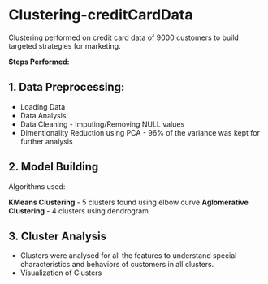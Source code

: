 # Clustering-creditCardData
Clustering performed on credit card data of 9000 customers to build targeted strategies for marketing.

**Steps Performed:**

## 1. Data Preprocessing:

* Loading Data
* Data Analysis
* Data Cleaning - Imputing/Removing NULL values
* Dimentionality Reduction using PCA - 96% of the variance was kept for further analysis

## 2. Model Building

Algorithms used:

**KMeans Clustering** - 5 clusters found using elbow curve
**Aglomerative Clustering** - 4 clusters using dendrogram

## 3. Cluster Analysis

* Clusters were analysed for all the features to understand special characteristics and behaviors of customers in all clusters.
* Visualization of Clusters
